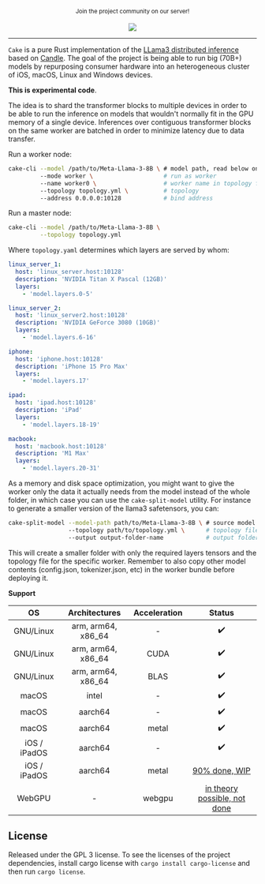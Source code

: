 <p align="center">
  <small>Join the project community on our server!</small>
  <br/><br/>
  <a href="https://discord.gg/https://discord.gg/btZpkp45gQ" target="_blank" title="Join our community!">
    <img src="https://dcbadge.limes.pink/api/server/https://discord.gg/btZpkp45gQ"/>
  </a>
</p>
<hr/>

`Cake` is a pure Rust implementation of the [LLama3 distributed inference](https://x.com/evilsocket/status/1812110504531259900) based on [Candle](https://github.com/huggingface/candle). The goal of the project is being able to run big (70B+) models by repurposing consumer hardware into an heterogeneous cluster of iOS, macOS, Linux and Windows devices.

**This is experimental code**.

The idea is to shard the transformer blocks to multiple devices in order to be able to run the inference on models that wouldn't normally fit in the GPU memory of a single device. Inferences over contiguous transformer blocks on the same worker are batched in order to minimize latency due to data transfer.

Run a worker node:

```sh
cake-cli --model /path/to/Meta-Llama-3-8B \ # model path, read below on how to optimize model size for workers
         --mode worker \                    # run as worker
         --name worker0 \                   # worker name in topology file
         --topology topology.yml \          # topology
         --address 0.0.0.0:10128            # bind address
```

Run a master node:

```sh
cake-cli --model /path/to/Meta-Llama-3-8B \
         --topology topology.yml
```

Where `topology.yaml` determines which layers are served by whom:

```yaml
linux_server_1:
  host: 'linux_server.host:10128'
  description: 'NVIDIA Titan X Pascal (12GB)'
  layers:
    - 'model.layers.0-5'

linux_server_2:
  host: 'linux_server2.host:10128'
  description: 'NVIDIA GeForce 3080 (10GB)'
  layers:
    - 'model.layers.6-16'

iphone:
  host: 'iphone.host:10128'
  description: 'iPhone 15 Pro Max'
  layers:
    - 'model.layers.17'

ipad:
  host: 'ipad.host:10128'
  description: 'iPad'
  layers:
    - 'model.layers.18-19'

macbook:
  host: 'macbook.host:10128'
  description: 'M1 Max'
  layers:
    - 'model.layers.20-31' 
```

As a memory and disk space optimization, you might want to give the worker only the data it actually needs from the model instead of the whole folder, in which case you can use the `cake-split-model` utility. For instance to generate a smaller version of the llama3 safetensors, you can:

```sh
cake-split-model --model-path path/to/Meta-Llama-3-8B \ # source model to split
                 --topology path/to/topology.yml \      # topology file
                 --output output-folder-name            # output folder where all the workers data bundles will be saved
```

This will create a smaller folder with only the required layers tensors and the topology file for the specific worker. Remember to also copy other model contents (config.json, tokenizer.json, etc) in the worker bundle before deploying it.

**Support**

| OS                           | Architectures | Acceleration | Status |
|:----------------------------------:|:------------------:|:------------------:|:------------------:|
| GNU/Linux                 | arm, arm64, x86_64 | -                | :heavy_check_mark: |
| GNU/Linux                 | arm, arm64, x86_64 | CUDA                | :heavy_check_mark: |
| GNU/Linux                 | arm, arm64, x86_64 | BLAS                | :heavy_check_mark: |
| macOS                 | intel | -                | :heavy_check_mark: |
| macOS                 | aarch64 | -                | :heavy_check_mark: |
| macOS                 | aarch64 | metal                | :heavy_check_mark: |
| iOS / iPadOS                 | aarch64 | -                | :heavy_check_mark: |
| iOS / iPadOS                 | aarch64 | metal                | [90% done, WIP](https://github.com/huggingface/candle/issues/2322) |
| WebGPU                 | - | webgpu                | [in theory possible, not done](https://onnxruntime.ai/docs/tutorials/web/ep-webgpu.html) |

## License

Released under the GPL 3 license. To see the licenses of the project dependencies, install cargo license with `cargo install cargo-license` and then run `cargo license`.